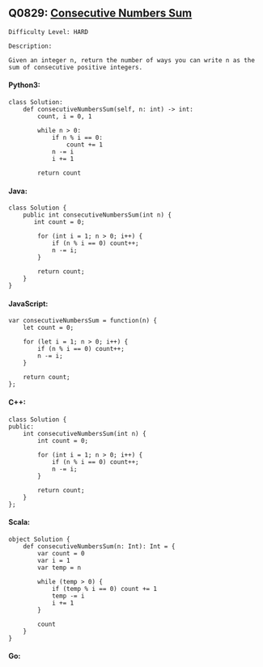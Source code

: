 ## Q0829: [Consecutive Numbers Sum](https://leetcode.com/problems/consecutive-numbers-sum/)

```
Difficulty Level: HARD
```

```
Description:

Given an integer n, return the number of ways you can write n as the sum of consecutive positive integers.
```

#### Python3:

```
class Solution:
    def consecutiveNumbersSum(self, n: int) -> int:
        count, i = 0, 1

        while n > 0:
            if n % i == 0:
                count += 1
            n -= i
            i += 1
        
        return count
```

#### Java:

```
class Solution {
    public int consecutiveNumbersSum(int n) {
       int count = 0;

        for (int i = 1; n > 0; i++) {
            if (n % i == 0) count++;
            n -= i;
        }
        
        return count;
    }
}
```

#### JavaScript:

```
var consecutiveNumbersSum = function(n) {
    let count = 0;

    for (let i = 1; n > 0; i++) {
        if (n % i == 0) count++;
        n -= i;
    }
        
    return count;
};
```

#### C++:

```
class Solution {
public:
    int consecutiveNumbersSum(int n) {
        int count = 0;

        for (int i = 1; n > 0; i++) {
            if (n % i == 0) count++;
            n -= i;
        }
        
        return count;
    }
};
```

#### Scala:

```
object Solution {
    def consecutiveNumbersSum(n: Int): Int = {
        var count = 0
        var i = 1
        var temp = n

        while (temp > 0) {
            if (temp % i == 0) count += 1
            temp -= i
            i += 1
        }
        
        count
    }
}
```

#### Go:

```

```